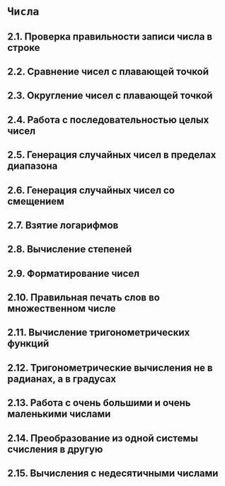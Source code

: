 # `Числа`

## 2.1. Проверка правильности записи числа в строке
## 2.2. Сравнение чисел с плавающей точкой
## 2.3. Округление чисел с плавающей точкой
## 2.4. Работа с последовательностью целых чисел
## 2.5. Генерация случайных чисел в пределах диапазона
## 2.6. Генерация случайных чисел со смещением
## 2.7. Взятие логарифмов
## 2.8. Вычисление степеней
## 2.9. Форматирование чисел
## 2.10. Правильная печать слов во множественном числе
## 2.11. Вычисление тригонометрических функций
## 2.12. Тригонометрические вычисления не в радианах, а в градусах
## 2.13. Работа с очень большими и очень маленькими числами
## 2.14. Преобразование из одной системы счисления в другую
## 2.15. Вычисления с недесятичными числами

